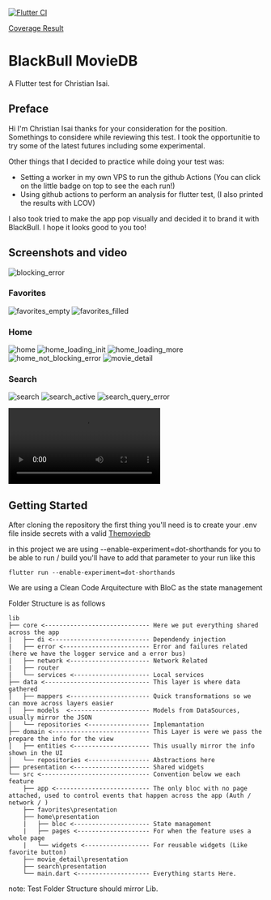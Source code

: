 [![Flutter CI](https://github.com/IsaiChristian/blackBullTest/actions/workflows/main.yml/badge.svg)](https://github.com/IsaiChristian/blackBullTest/actions/workflows/main.yml)

[Coverage Result](https://isaichristian.github.io/blackBullTest/index.html)

# BlackBull MovieDB

A Flutter test for Christian Isai.

## Preface

Hi I'm Christian Isai thanks for your consideration for the position. 
Somethings to considere while reviewing this test. I took the opportunitie 
to try some of the latest futures including some experimental. 

Other things that I decided to practice while doing your test was:
- Setting a worker in my own VPS to run the github Actions (You can click on the little badge on top to see the each run!)
- Using github actions to perform an analysis for flutter test, (I also printed the results with LCOV)

I also took tried to make the app pop visually and decided it to brand it with BlackBull. I hope it looks good to you too!

## Screenshots and video 


![blocking_error](https://github.com/IsaiChristian/blackBullTest/tree/main/screenshots/blocking_error.jpg)
### Favorites
![favorites_empty](https://github.com/IsaiChristian/blackBullTest/tree/main/screenshots/favorites_empty.jpg)
![favorites_filled](https://github.com/IsaiChristian/blackBullTest/tree/main/screenshots/favorites_filled.jpg)
### Home
![home](https://github.com/IsaiChristian/blackBullTest/tree/main/screenshots/home.jpg)
![home_loading_init](https://github.com/IsaiChristian/blackBullTest/tree/main/screenshots/home_loading_init.jpg)
![home_loading_more](https://github.com/IsaiChristian/blackBullTest/tree/main/screenshots/home_loading_more.jpg)
![home_not_blocking_error](https://github.com/IsaiChristian/blackBullTest/tree/main/screenshots/home_not_blocking_error.jpg)
![movie_detail](https://github.com/IsaiChristian/blackBullTest/tree/main/screenshots/movie_detail.jpg)
### Search
![search](https://github.com/IsaiChristian/blackBullTest/tree/main/screenshots/search.jpg)
![search_active](https://github.com/IsaiChristian/blackBullTest/tree/main/screenshots/search_active.jpg)
![search_query_error](https://github.com/IsaiChristian/blackBullTest/tree/main/screenshots/search_query_error.jpg)

![working_video.mp4](https://github.com/IsaiChristian/blackBullTest/blob/main/screenshots/working_video.mp4)

## Getting Started

After cloning the repository the first thing you'll need is to create your .env file inside secrets with a valid [Themoviedb](https://www.themoviedb.org/)

in this project we are using --enable-experiment=dot-shorthands for you to be able to run / build you'll have to add that parameter to your run like this

`` flutter run --enable-experiment=dot-shorthands ``

We are using a Clean Code Arquitecture with BloC as the state management

Folder Structure is as follows
```plaintext
lib
├── core <----------------------------- Here we put everything shared across the app
|   ├── di <--------------------------- Dependendy injection
|   ├── error <------------------------ Error and failures related (here we have the logger service and a error bus) 
|   ├── network <---------------------- Network Related
|   ├── router 
|   └── services <--------------------- Local services
├── data <----------------------------- This layer is where data gathered
│   ├── mappers <---------------------- Quick transformations so we can move across layers easier
│   ├── models  <---------------------- Models from DataSources, usually mirror the JSON  
│   └── repositories <----------------- Implemantation
├── domain <--------------------------- This Layer is were we pass the prepare the info for the view
│   ├── entities <--------------------- This usually mirror the info shown in the UI
│   └── repositories <----------------- Abstractions here
├── presentation <--------------------- Shared widgets 
└── src <------------------------------ Convention below we each feature
    ├── app <-------------------------- The only bloc with no page attached, used to control events that happen across the app (Auth / network / )
    ├── favorites\presentation
    ├── home\presentation 
    |   ├── bloc <--------------------- State management
    |   ├── pages <-------------------- For when the feature uses a whole page
    |   └── widgets <------------------ For reusable widgets (Like favorite button)
    ├── movie_detail\presentation
    ├── search\presentation
    └── main.dart <-------------------- Everything starts Here.
```
note: Test Folder Structure should mirror Lib.


